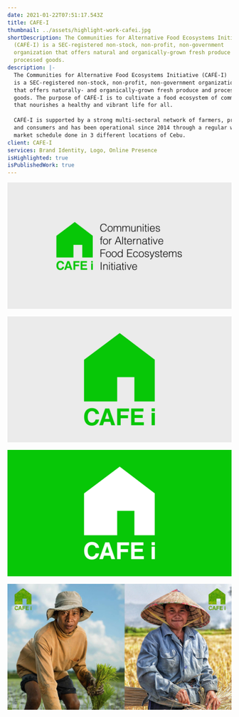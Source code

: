 ```yaml
---
date: 2021-01-22T07:51:17.543Z
title: CAFE-I
thumbnail: ../assets/highlight-work-cafei.jpg
shortDescription: The Communities for Alternative Food Ecosystems Initiative
  (CAFÉ-I) is a SEC-registered non-stock, non-profit, non-government
  organization that offers natural and organically-grown fresh produce and
  processed goods.
description: |-
  The Communities for Alternative Food Ecosystems Initiative (CAFÉ-I)
  is a SEC-registered non-stock, non-profit, non-government organization
  that offers naturally- and organically-grown fresh produce and processed
  goods. The purpose of CAFÉ-I is to cultivate a food ecosystem of communities
  that nourishes a healthy and vibrant life for all.

  CAFÉ-I is supported by a strong multi-sectoral network of farmers, producers
  and consumers and has been operational since 2014 through a regular weekly
  market schedule done in 3 different locations of Cebu.
client: CAFE-I
services: Brand Identity, Logo, Online Presence
isHighlighted: true
isPublishedWork: true
---
```

![cafei](../assets/cafei-1.png)



![logo](../assets/cafei-2.png)





![logo green](../assets/cafei-3.png)





![farmers](../assets/cafei-4.jpg)